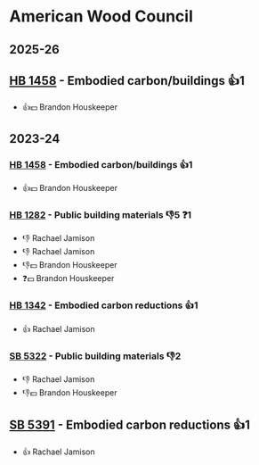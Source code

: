 # American Wood Council
## 2025-26

## [HB 1458](/bill/2025-26/hb/1458/) - Embodied carbon/buildings 👍1  
* 👍💵 Brandon Houskeeper

## 2023-24

### [HB 1458](/bill/2023-24/hb/1458/) - Embodied carbon/buildings 👍1  
* 👍💵 Brandon Houskeeper

### [HB 1282](/bill/2023-24/hb/1282/) - Public building materials  👎5 ❓1
* 👎 Rachael Jamison
* 👎 Rachael Jamison
* 👎💵 Brandon Houskeeper
* ❓💵 Brandon Houskeeper

### [HB 1342](/bill/2023-24/hb/1342/) - Embodied carbon reductions 👍1  
* 👍 Rachael Jamison

### [SB 5322](/bill/2023-24/sb/5322/) - Public building materials  👎2 
* 👎 Rachael Jamison
* 👎💵 Brandon Houskeeper

## [SB 5391](/bill/2023-24/sb/5391/) - Embodied carbon reductions 👍1  
* 👍 Rachael Jamison
